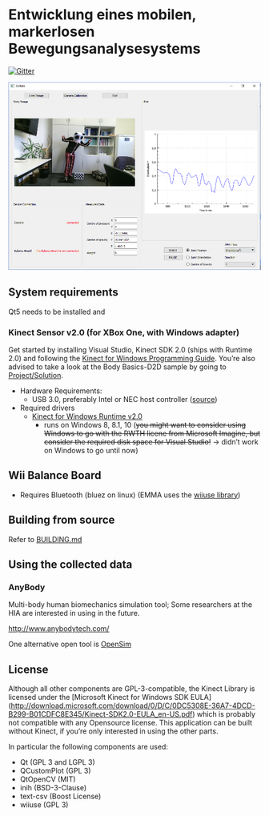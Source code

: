 # Entwicklung eines mobilen, markerlosen Bewegungsanalysesystems

[![Gitter](https://badges.gitter.im/gitterHQ/gitter.svg)](https://gitter.im/ghinyy/Lobby)

![](Bild-EMMA-screenshot.png)

## System requirements

Qt5 needs to be installed and

### Kinect Sensor v2.0 (for XBox One, with Windows adapter)

Get started by installing Visual Studio, Kinect SDK 2.0 (ships with Runtime 2.0) and following the [Kinect for Windows Programming Guide](https://msdn.microsoft.com/en-us/library/dn782037.aspx). You’re also advised to take a look at the Body Basics-D2D sample by going to [Project/Solution](https://msdn.microsoft.com/en-us/library/dn782040.aspx).

- Hardware Requirements:
    - USB 3.0, preferably Intel or NEC host controller ([source](https://github.com/OpenKinect/libfreenect2))
- Required drivers
    - [Kinect for Windows Runtime v2.0](https://www.microsoft.com/en-us/download/details.aspx?id=44559)
      - runs on Windows 8, 8.1, 10 (~~you might want to consider using Windows to go with the RWTH licene from Microsoft Imagine, but consider the required disk space for Visual Studio!~~ → didn’t work on Windows to go until now)

## Wii Balance Board

- Requires Bluetooth (bluez on linux) (EMMA uses the [wiiuse library](https://github.com/rpavlik/wiiuse))

## Building from source

Refer to [BUILDING.md](BUILDING.md)

## Using the collected data
    
### AnyBody

Multi-body human biomechanics simulation tool; Some researchers at the HIA are interested in using in the future.

http://www.anybodytech.com/

One alternative open tool is [OpenSim](http://simtk-confluence.stanford.edu:8080/display/OpenSim/User%27s+Guide)

## License

Although all other components are GPL-3-compatible, the Kinect Library is licensed under the
[Microsoft Kinect for Windows SDK EULA]
(http://download.microsoft.com/download/0/D/C/0DC5308E-36A7-4DCD-B299-B01CDFC8E345/Kinect-SDK2.0-EULA_en-US.pdf)
which is probably not compatible with any Opensource license. This application
can be built without Kinect, if you’re only interested in using the other
parts.

In particular the following components are used:

* Qt (GPL 3 and LGPL 3)
* QCustomPlot (GPL 3)
* QtOpenCV (MIT)
* inih (BSD-3-Clause)
* text-csv (Boost License)
* wiiuse (GPL 3)
